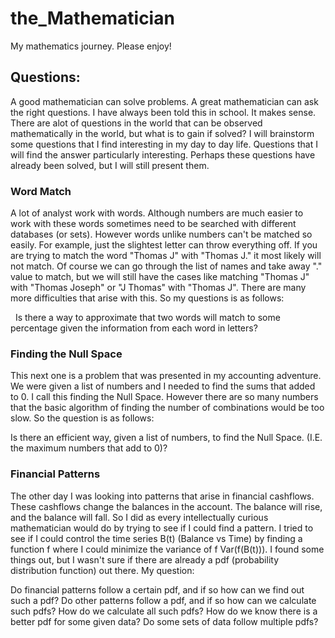# the_Mathematician

My mathematics journey. Please enjoy!

## Questions:

A good mathematician can solve problems. A great mathematician can ask the right questions. I have always been told this in school. It makes sense. There are alot of questions in the world that can be observed mathematically in the world, but what is to gain if solved? I will brainstorm some questions that I find interesting in my day to day life. Questions that I will find the answer particularly interesting. Perhaps these questions have already been solved, but I will still present them.

### Word Match
A lot of analyst work with words. Although numbers are much easier to work with these words sometimes need to be searched with different databases (or sets). However words unlike numbers can't be matched so easily. For example, just the slightest letter can throw everything off. If you are trying to match the word "Thomas J" with "Thomas J." it most likely will not match. Of course we can go through the list of names and take away "." value to match, but we will still have the cases like matching "Thomas J" with "Thomas Joseph" or "J Thomas" with "Thomas J". There are many more difficulties that arise with this. So my questions is as follows:

   Is there a way to approximate that two words will match to some percentage given the information from each word in letters?

### Finding the Null Space
This next one is a problem that was presented in my accounting adventure. We were given a list of numbers and I needed to find the sums that added to 0. I call this finding the Null Space. However there are so many numbers that the basic algorithm of finding the number of combinations would be too slow. So the question is as follows:

   Is there an efficient way, given a list of numbers, to find the Null Space. (I.E. the maximum numbers that add to 0)?
    
### Financial Patterns
The other day I was looking into patterns that arise in financial cashflows. These cashflows change the balances in the account. The balance will rise, and the balance will fall. So I did as every intellectually curious mathematician would do by trying to see if I could find a pattern. I tried to see if I could control the time series B(t) (Balance vs Time) by finding a function f where I could minimize the variance of f Var(f(B(t))). I found some things out, but I wasn't sure if there are already a pdf (probability distribution function) out there. My question:

   Do financial patterns follow a certain pdf, and if so how can we find out such a pdf?
   Do other patterns follow a pdf, and if so how can we calculate such pdfs?
   How do we calculate all such pdfs? 
   How do we know there is a better pdf for some given data? 
   Do some sets of data follow multiple pdfs?
   
